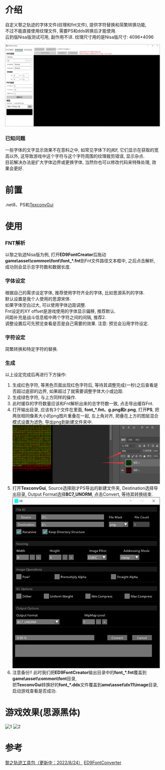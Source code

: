 # 介绍
自定义黎之轨迹的字体文件(纹理和fnt文件), 提供字符替换和简繁转换功能,  
不过不能直接使用纹理文件, 需要PS和dds转换后才能使用.  
云豹版Nisa版测试可用, 副作用不详. 纹理尺寸用的是Nisa版尺寸: 4096*4096  
  
![main](Screenshots/main.png) 
### 已知问题
一些字体的文字显示效果不在意料之中, 如常见字体下的j和f, 它们显示在获取的宽高以外, 这导致游戏中这个字符与这个字符周围的纹理裁剪错误, 显示杂点.  
目前解决办法是扩大字体边界或更换字体, 当然你也可以修改代码来特殊处理, 效果会更好.  

# 前置
 .net8、PS和[TexconvGui](https://github.com/bj-rn/texconvgui)
# 使用
### FNT解析
以黎之轨迹Nisa版为例, 打开**ED9FontCreator**后拖动**game\asset\common\font\font_\*.fnt**到Fnt文件路径文本框中, 之后点击解析, 成功则会显示总字符数和数据长度.
### 字体设定
根据自己的需求设定字体, 推荐使用字符齐全的字体, 比如思源系列的字体.  
默认设置是我个人使用的思源宋体.  
如果字体空白过大, 可以使用字体边距调整.  
Fnt设定的XY offset是游戏使用的字体显示偏移, 推荐默认.  
间距补充是战斗信息框中两个字符之间的间隔, 推荐2.  
调整设置后可先预览查看是否是自己需要的效果. 注意: 预览会沿用字符设定.  
### 字符设定
简繁转换和特定字符的替换.
### 生成
以上设定完成后再进行下方操作:  
1. 生成红色字符, 等黑色页面出现红色字符后, 等待其调整完成(一秒)之后查看是否超过底部的边界, 如果超过了就需要调整字体大小或边距.   
2. 生成绿色字符, 与上方同样的操作.  
3. 此时缓存的字符数量应该和Fnt解析出来的总字符数一致, 点击导出缓存Fnt.  
4. 打开输出目录, 应该有3个文件在里面, **font_\*.fnt、g.png和r.png**,
打开**PS**, 把两张相同像素大小的png图片重叠在一起, 左上角对齐, 把叠在上方的图层混合模式设置为滤色.
导出png到新建文件夹中.
![ps](Screenshots/ps.png) 
5. 打开**TexconvGui**, Source选择刚才PS导出的新建文件夹, Destination选择导出目录, Output Format选择**BC7_UNORM**, 点击Convert, 等待其转换结束.  
![TexConvGui](Screenshots/TexConvGui.png) 
6. 注意备份!! 此时我们把**ED9FontCreator**输出目录中的**font_\*.fnt**覆盖到**game\\asset\common\font**目录,  
把**TexconvGui**转换好的**font_\*.dds**文件覆盖到**ame\asset\dx11\image**目录, 启动游戏查看是否成功.
# 游戏效果(思源黑体)
![1](Screenshots/1.png) 
![2](Screenshots/2.png) 
# 参考
[黎之轨迹工具包（更新中：2022/8/24）](https://bbs.3dmgame.com/forum.php?mod=viewthread&tid=6321673&page=1&extra=#pid301960392)
[ED9FontConverter](https://github.com/TwnKey/ED9FontConverter)
